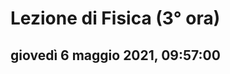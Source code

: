 # Lezione di Fisica (3° ora)

## giovedì 6 maggio 2021, 09:57:00


<!--stackedit_data:
eyJoaXN0b3J5IjpbMjkzMjE3NTNdfQ==
-->